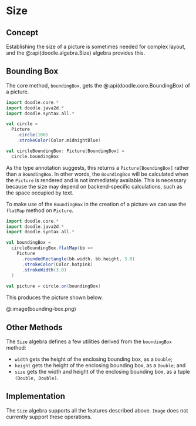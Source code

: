 # Size

## Concept

Establishing the size of a picture is sometimes needed for complex layout, and the @:api(doodle.algebra.Size) algebra provides this.

## Bounding Box

The core method, `boundingBox`, gets the @:api(doodle.core.BoundingBox) of a picture.

```scala mdoc:silent
import doodle.core.*
import doodle.java2d.*
import doodle.syntax.all.*

val circle =
  Picture
    .circle(100)
    .strokeColor(Color.midnightBlue)

val circleBoundingBox: Picture[BoundingBox] =
  circle.boundingBox
```

As the type annotation suggests, this returns a `Picture[BoundingBox]` rather than a `BoundingBox`. 
In other words, the `BoundingBox` will be calculated when the `Picture` is rendered and is not immediately available.
This is necessary because the size may depend on backend-specific calculations, such as the space occupied by text.

To make use of the `BoundingBox` in the creation of a picture we can use the `flatMap` method on `Picture`.

```scala mdoc:silent
import doodle.core.*
import doodle.java2d.*
import doodle.syntax.all.*

val boundingBox =
  circleBoundingBox.flatMap(bb => 
    Picture
      .roundedRectangle(bb.width, bb.height, 3.0)
      .strokeColor(Color.hotpink)
      .strokeWidth(3.0)
  )
  
val picture = circle.on(boundingBox)
```

This produces the picture shown below.

@:image(bounding-box.png)


## Other Methods

The `Size` algebra defines a few utilities derived from the `boundingBox` method:

* `width` gets the height of the enclosing bounding box, as a `Double`;
* `height` gets the height of the enclosing bounding box, as a `Double`; and
* `size` gets the width and height of the enclosing bounding box, as a tuple `(Double, Double)`.


## Implementation

The `Size` algebra supports all the features described above. `Image` does not currently support these operations.
